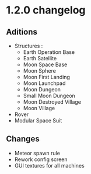 # 1.2.0 changelog

## Aditions
- Structures :
  - Earth Operation Base
  - Earth Satellite
  - Moon Space Base
  - Moon Sphere
  - Moon First Landing
  - Moon Launchpad
  - Moon Dungeon
  - Small Moon Dungeon
  - Moon Destroyed Village
  - Moon Village
- Rover
- Modular Space Suit

## Changes
- Meteor spawn rule
- Rework config screen
- GUI textures for all machines

